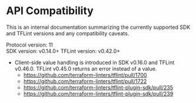 # API Compatibility

This is an internal documentation summarizing the currently supported SDK and TFLint versions and any compatibility caveats.

Protocol version: 11  
SDK version: v0.14.0+
TFLint version: v0.42.0+

- Client-side value handling is introduced in SDK v0.16.0 and TFLint v0.46.0. TFLint v0.45.0 returns an error instead of a value.
  - https://github.com/terraform-linters/tflint/pull/1700
  - https://github.com/terraform-linters/tflint/pull/1722
  - https://github.com/terraform-linters/tflint-plugin-sdk/pull/235
  - https://github.com/terraform-linters/tflint-plugin-sdk/pull/239
